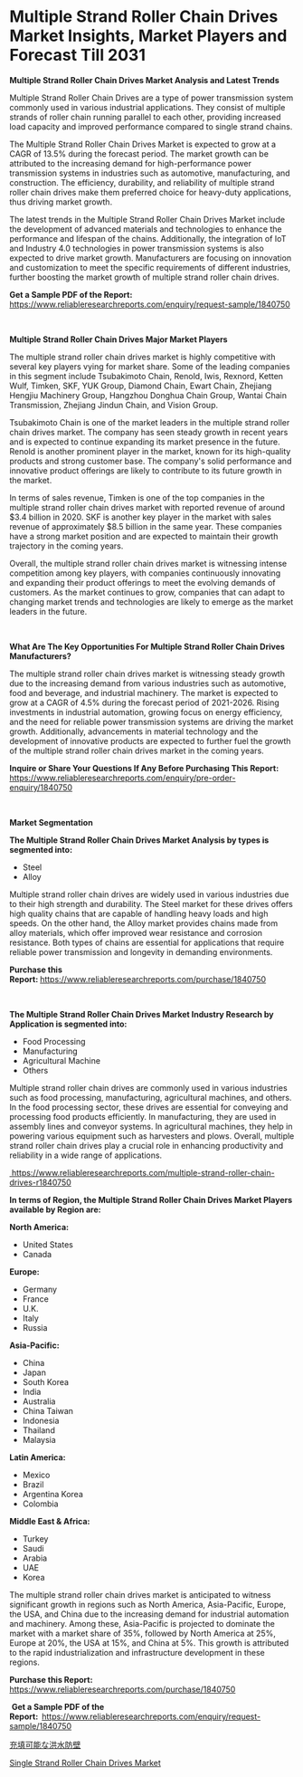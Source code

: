 <p><h1>Multiple Strand Roller Chain Drives Market Insights, Market Players and Forecast Till 2031</h1></p><p><strong>Multiple Strand Roller Chain Drives Market Analysis and Latest Trends</strong></p>
<p><p>Multiple Strand Roller Chain Drives are a type of power transmission system commonly used in various industrial applications. They consist of multiple strands of roller chain running parallel to each other, providing increased load capacity and improved performance compared to single strand chains.</p><p>The Multiple Strand Roller Chain Drives Market is expected to grow at a CAGR of 13.5% during the forecast period. The market growth can be attributed to the increasing demand for high-performance power transmission systems in industries such as automotive, manufacturing, and construction. The efficiency, durability, and reliability of multiple strand roller chain drives make them preferred choice for heavy-duty applications, thus driving market growth.</p><p>The latest trends in the Multiple Strand Roller Chain Drives Market include the development of advanced materials and technologies to enhance the performance and lifespan of the chains. Additionally, the integration of IoT and Industry 4.0 technologies in power transmission systems is also expected to drive market growth. Manufacturers are focusing on innovation and customization to meet the specific requirements of different industries, further boosting the market growth of multiple strand roller chain drives.</p></p>
<p><strong>Get a Sample PDF of the Report:&nbsp;</strong> <a href="https://www.reliableresearchreports.com/enquiry/request-sample/1840750">https://www.reliableresearchreports.com/enquiry/request-sample/1840750</a></p>
<p>&nbsp;</p>
<p><strong>Multiple Strand Roller Chain Drives Major Market Players</strong></p>
<p><p>The multiple strand roller chain drives market is highly competitive with several key players vying for market share. Some of the leading companies in this segment include Tsubakimoto Chain, Renold, Iwis, Rexnord, Ketten Wulf, Timken, SKF, YUK Group, Diamond Chain, Ewart Chain, Zhejiang Hengjiu Machinery Group, Hangzhou Donghua Chain Group, Wantai Chain Transmission, Zhejiang Jindun Chain, and Vision Group.</p><p>Tsubakimoto Chain is one of the market leaders in the multiple strand roller chain drives market. The company has seen steady growth in recent years and is expected to continue expanding its market presence in the future. Renold is another prominent player in the market, known for its high-quality products and strong customer base. The company's solid performance and innovative product offerings are likely to contribute to its future growth in the market.</p><p>In terms of sales revenue, Timken is one of the top companies in the multiple strand roller chain drives market with reported revenue of around $3.4 billion in 2020. SKF is another key player in the market with sales revenue of approximately $8.5 billion in the same year. These companies have a strong market position and are expected to maintain their growth trajectory in the coming years.</p><p>Overall, the multiple strand roller chain drives market is witnessing intense competition among key players, with companies continuously innovating and expanding their product offerings to meet the evolving demands of customers. As the market continues to grow, companies that can adapt to changing market trends and technologies are likely to emerge as the market leaders in the future.</p></p>
<p>&nbsp;</p>
<p><strong>What Are The Key Opportunities For Multiple Strand Roller Chain Drives Manufacturers?</strong></p>
<p><p>The multiple strand roller chain drives market is witnessing steady growth due to the increasing demand from various industries such as automotive, food and beverage, and industrial machinery. The market is expected to grow at a CAGR of 4.5% during the forecast period of 2021-2026. Rising investments in industrial automation, growing focus on energy efficiency, and the need for reliable power transmission systems are driving the market growth. Additionally, advancements in material technology and the development of innovative products are expected to further fuel the growth of the multiple strand roller chain drives market in the coming years.</p></p>
<p><strong>Inquire or Share Your Questions If Any Before Purchasing This Report:</strong> <a href="https://www.reliableresearchreports.com/enquiry/pre-order-enquiry/1840750">https://www.reliableresearchreports.com/enquiry/pre-order-enquiry/1840750</a></p>
<p>&nbsp;</p>
<p><strong>Market Segmentation</strong></p>
<p><strong>The Multiple Strand Roller Chain Drives Market Analysis by types is segmented into:</strong></p>
<p><ul><li>Steel</li><li>Alloy</li></ul></p>
<p><p>Multiple strand roller chain drives are widely used in various industries due to their high strength and durability. The Steel market for these drives offers high quality chains that are capable of handling heavy loads and high speeds. On the other hand, the Alloy market provides chains made from alloy materials, which offer improved wear resistance and corrosion resistance. Both types of chains are essential for applications that require reliable power transmission and longevity in demanding environments.</p></p>
<p><strong>Purchase this Report:&nbsp;</strong><a href="https://www.reliableresearchreports.com/purchase/1840750">https://www.reliableresearchreports.com/purchase/1840750</a></p>
<p>&nbsp;</p>
<p><strong>The Multiple Strand Roller Chain Drives Market Industry Research by Application is segmented into:</strong></p>
<p><ul><li>Food Processing</li><li>Manufacturing</li><li>Agricultural Machine</li><li>Others</li></ul></p>
<p><p>Multiple strand roller chain drives are commonly used in various industries such as food processing, manufacturing, agricultural machines, and others. In the food processing sector, these drives are essential for conveying and processing food products efficiently. In manufacturing, they are used in assembly lines and conveyor systems. In agricultural machines, they help in powering various equipment such as harvesters and plows. Overall, multiple strand roller chain drives play a crucial role in enhancing productivity and reliability in a wide range of applications.</p></p>
<p><a href="https://www.reliableresearchreports.com/multiple-strand-roller-chain-drives-r1840750">&nbsp;https://www.reliableresearchreports.com/multiple-strand-roller-chain-drives-r1840750</a></p>
<p><strong>In terms of Region, the Multiple Strand Roller Chain Drives Market Players available by Region are:</strong></p>
<p>
    <p> <strong> North America: </strong>
        <ul>
            <li>United States</li>
            <li>Canada</li>
        </ul>
        </p> 
    <p> <strong> Europe: </strong>
        <ul>
            <li>Germany</li>
            <li>France</li>
            <li>U.K.</li>
            <li>Italy</li>
            <li>Russia</li>
        </ul>
        </p> 
    <p> <strong> Asia-Pacific: </strong>
        <ul>
            <li>China</li>
            <li>Japan</li>
            <li>South Korea</li>
            <li>India</li>
            <li>Australia</li>
            <li>China Taiwan</li>
            <li>Indonesia</li>
            <li>Thailand</li>
            <li>Malaysia</li>
        </ul>
        </p> 
    <p> <strong> Latin America: </strong>
        <ul>
            <li>Mexico</li>
            <li>Brazil</li>
            <li>Argentina Korea</li>
            <li>Colombia</li>
        </ul>
        </p> 
    <p> <strong> Middle East & Africa: </strong>
        <ul>
            <li>Turkey</li>
            <li>Saudi</li>
            <li>Arabia</li>
            <li>UAE</li>
            <li>Korea</li>
        </ul>
    </p>
    </p>
<p><p>The multiple strand roller chain drives market is anticipated to witness significant growth in regions such as North America, Asia-Pacific, Europe, the USA, and China due to the increasing demand for industrial automation and machinery. Among these, Asia-Pacific is projected to dominate the market with a market share of 35%, followed by North America at 25%, Europe at 20%, the USA at 15%, and China at 5%. This growth is attributed to the rapid industrialization and infrastructure development in these regions.</p></p>
<p><strong>Purchase this Report: </strong><a href="https://www.reliableresearchreports.com/purchase/1840750">https://www.reliableresearchreports.com/purchase/1840750</a></p>
<p>&nbsp;<strong>Get a Sample PDF of the Report:&nbsp;&nbsp;</strong><a href="https://www.reliableresearchreports.com/enquiry/request-sample/1840750">https://www.reliableresearchreports.com/enquiry/request-sample/1840750</a></p>
<p><strong></strong></p>
<p><p><a href="https://github.com/oqoeusbvpadwjs08/Market-Research-Report-List-1/blob/main/623400842609.md">充填可能な洪水防壁</a></p><p><a href="https://github.com/RichRobinson5/Market-Research-Report-List-4/blob/main/single-strand-roller-chain-drives-market.md">Single Strand Roller Chain Drives Market</a></p></p>